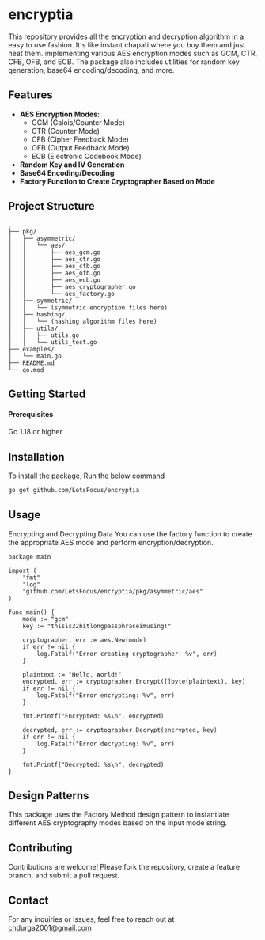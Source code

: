 # encryptia
This repository provides all the encryption and decryption algorithm in a easy to use fashion. It's like 
instant chapati where you buy them and just heat them.
implementing various AES encryption modes such as GCM, CTR, CFB, OFB, and ECB. The package also includes utilities for random key generation, base64 encoding/decoding, and more.

## Features

- **AES Encryption Modes:**
    - GCM (Galois/Counter Mode)
    - CTR (Counter Mode)
    - CFB (Cipher Feedback Mode)
    - OFB (Output Feedback Mode)
    - ECB (Electronic Codebook Mode)
- **Random Key and IV Generation**
- **Base64 Encoding/Decoding**
- **Factory Function to Create Cryptographer Based on Mode**

## Project Structure

```plaintext
.
├── pkg/
│   ├── asymmetric/
│   │   └── aes/
│   │       ├── aes_gcm.go
│   │       ├── aes_ctr.go
│   │       ├── aes_cfb.go
│   │       ├── aes_ofb.go
│   │       ├── aes_ecb.go
│   │       ├── aes_cryptographer.go
│   │       └── aes_factory.go
│   ├── symmetric/
│   │   └── (symmetric encryption files here)
│   ├── hashing/
│   │   └── (hashing algorithm files here)
│   ├── utils/
│   │   ├── utils.go
│   │   └── utils_test.go
├── examples/
│   └── main.go
├── README.md
└── go.mod

```

## Getting Started
#### Prerequisites
Go 1.18 or higher

## Installation
To install the package, Run the below command

```bash
go get github.com/LetsFocus/encryptia
```

## Usage
Encrypting and Decrypting Data
You can use the factory function to create the appropriate AES mode and perform encryption/decryption.

```azure
package main

import (
    "fmt"
    "log"
    "github.com/LetsFocus/encryptia/pkg/asymmetric/aes"
)

func main() {
    mode := "gcm"
    key := "thisis32bitlongpassphraseimusing!"

    cryptographer, err := aes.New(mode)
    if err != nil {
        log.Fatalf("Error creating cryptographer: %v", err)
    }

    plaintext := "Hello, World!"
    encrypted, err := cryptographer.Encrypt([]byte(plaintext), key)
    if err != nil {
        log.Fatalf("Error encrypting: %v", err)
    }

    fmt.Printf("Encrypted: %s\n", encrypted)

    decrypted, err := cryptographer.Decrypt(encrypted, key)
    if err != nil {
        log.Fatalf("Error decrypting: %v", err)
    }

    fmt.Printf("Decrypted: %s\n", decrypted)
}

```

## Design Patterns
This package uses the Factory Method design pattern to instantiate different AES cryptography modes based on the input mode string.

## Contributing
Contributions are welcome! Please fork the repository, create a feature branch, and submit a pull request.

## Contact
For any inquiries or issues, feel free to reach out at chdurga2001@gmail.com

